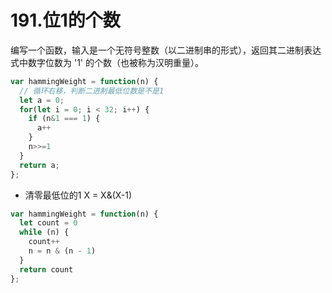 # 191.位1的个数
编写一个函数，输入是一个无符号整数（以二进制串的形式），返回其二进制表达式中数字位数为 '1' 的个数（也被称为汉明重量）。

```js
var hammingWeight = function(n) {
  // 循环右移，判断二进制最低位数是不是1
  let a = 0;
  for(let i = 0; i < 32; i++) {
    if (n&1 === 1) {
      a++
    }
    n>>=1
  }
  return a;
};
```

- 清零最低位的1
X = X&(X-1)
```js
var hammingWeight = function(n) {
  let count = 0
  while (n) {
    count++
    n = n & (n - 1)
  }
  return count
};
```